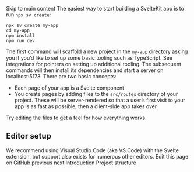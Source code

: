 Skip to main content
The easiest way to start building a SvelteKit app is to run `npx sv create`:
```
npx sv create my-app
cd my-app
npm install
npm run dev
```

The first command will scaffold a new project in the `my-app` directory asking you if you’d like to set up some basic tooling such as TypeScript. See integrations for pointers on setting up additional tooling. The subsequent commands will then install its dependencies and start a server on localhost:5173.
There are two basic concepts:
  * Each page of your app is a Svelte component
  * You create pages by adding files to the `src/routes` directory of your project. These will be server-rendered so that a user’s first visit to your app is as fast as possible, then a client-side app takes over


Try editing the files to get a feel for how everything works.
## Editor setup
We recommend using Visual Studio Code (aka VS Code) with the Svelte extension, but support also exists for numerous other editors.
Edit this page on GitHub
previous next
Introduction Project structure
